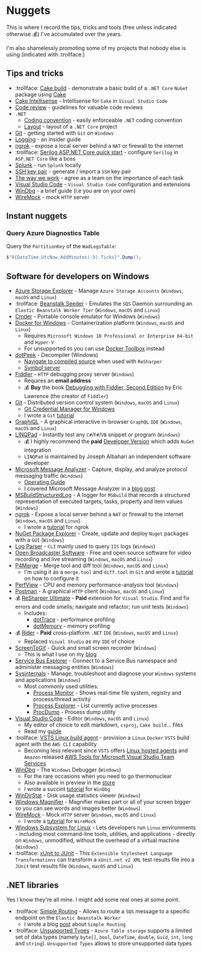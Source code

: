 # Nuggets

This is where I record the tips, tricks and tools (free unless indicated otherwise :moneybag:) I've accumulated over the years.

I'm also shamelessly promoting some of my projects that nobody else is using (indicated with :trollface:)

## Tips and tricks

- :trollface: [Cake build][cake-build] - demonstrate a basic build of a `.NET Core` `NuGet` package using [Cake][cake]
- [Cake Intellisense][cake-intellisense] - Intellisense for `Cake` in `Visual Studio Code`
- [Code review](code-review/README.MD) - guidelines for valuable code reviews
- `.NET`
  - [Coding convention](dotnet/coding-convention/README.md) - easily enforceable `.NET` coding convention
  - [Layout](dotnet/layout/README.md) - layout of a `.NET Core` project
- [Git][git-tutorial] - getting started with `Git` on `Windows`
- [Logging][logging] - an insider guide
- [ngrok][ngrok-tutorial] - expose a local server behind a `NAT` or firewall to the internet
- :trollface: [Serilog ASP.NET Core quick start][serilog-aspnet-core] - configure `Serilog` in `ASP.NET Core` like a boss
- [Splunk][splunk] - run `Splunk` locally
- [SSH key pair][ssh-key-pair] - generate / import a `SSH` key pair
- [The way we work](the-way-we-work/README.md) - agree as a team on the importance of each task
- [Visual Studio Code][vs-code-tutorial] - `Visual Studio Code` configuration and extensions
- [WinDbg][windbg-tutorial] - a brief guide (i.e you are on your own)
- [WireMock][wiremock-tutorial] - mock `HTTP` server

## Instant nuggets

### Query Azure Diagnostics Table

Query the `PartitionKey` of the `WadLogsTable`:

```csharp
$"0{DateTime.UtcNow.AddMinutes(-5).Ticks}".Dump();
```

## Software for developers on Windows

- [Azure Storage Explorer][azure-storage-explorer] - Manage `Azure Storage Accounts` (`Windows`, `macOS` and `Linux`)
- :trollface: [Beanstalk Seeder][beanstalk-seeder] - Emulates the `SQS` Daemon surrounding an `Elastic Beanstalk Worker Tier` (`Windows`, `macOS` and `Linux`)
- [Cmder][cmder] - Portable console emulator for Windows (`Windows`)
- [Docker for Windows][docker-windows] - Containerization platform (`Windows`, `macOS` and `Linux`)
  - Requires `Microsoft Windows 10 Professional or Enterprise 64-bit` and `Hyper-V`
  - For unsupported `OS` you can use [Docker Toolbox][docker-toolbox] instead
- [dotPeek][dot-peek] - Decompiler (Windows)
  - [Navigate to compiled source][dot-peek-navigate-compiled] when used with `ReSharper`
  - [Symbol server][dot-peek-symbol-server]
- [Fiddler][fiddler] - `HTTP` debugging proxy server (`Windows`)
  - Requires an **email address**
  - :moneybag: **Buy** the book [Debugging with Fiddler, Second Edition][debugging-with-fiddler] by Eric Lawrence (the creator of `Fiddler`)
- [Git][git] - Distributed version control system (`Windows`, `macOS` and `Linux`)
  - [Git Credential Manager for Windows][git-credential-manager]
  - I wrote a `Git` [tutorial][git-tutorial]
- [GraphiQL][graphi-ql] - A graphical interactive in-browser `GraphQL` `IDE` (`Windows`, `macOS` and `Linux`)
- [LINQPad][linq-pad] - Instantly test any `C#`/`F#`/`VB` snippet or program (`Windows`)
  - :moneybag: I highly recommend the **paid** [Developer Version][linq-pad-developer] which adds `NuGet` integration
  - `LINQPad` is maintained by Joseph Albahari an independent software developer
- [Microsoft Message Analyzer][microsoft-message-analyzer] - Capture, display, and analyze protocol messaging traffic (`Windows`)
  - [Operating Guide][microsoft-message-analyzer-operating-guide]
  - I covered Microsoft Message Analyzer in a [blog post][blog-netsh]
- [MSBuildStructuredLog][ms-build-structured-log] - A logger for `MSBuild` that records a structured representation of executed targets, tasks, property and item values (`Windows`)
- [ngrok][ngrok] - Expose a local server behind a `NAT` or firewall to the internet (`Windows`, `macOS` and `Linux`)
  - I wrote a [tutorial][ngrok-tutorial] for ngrok
- [NuGet Package Explorer][nuget-package-explorer] - Create, update and deploy `Nuget` packages with a `GUI` (`Windows`)
- [Log Parser][logparser] - `CLI` mainly used to query `IIS` logs (`Windows`)
- [Open Broadcaster Software][open-broadcaster-software] - Free and open source software for video recording and live streaming (`Windows`, `macOS` and `Linux`)
- [P4Merge][p4-merge] - Merge tool and diff tool (`Windows`, `macOS` and `Linux`)
  - I'm using it as a `merge.tool` and `diff.tool` in `Git` and wrote a [tutorial][p4-merge-tutorial] on how to configure it
- [PerfView][perfview] - CPU and memory performance-analysis tool (`Windows`)
- [Postman][postman] - A graphical `HTTP` client (`Windows`, `macOS` and `Linux`)
- :moneybag: [ReSharper Ultimate][resharper-ultimate] - **Paid** extension for `Visual Studio`. Find and fix errors and code smells; navigate and refactor; run unit tests (`Windows`)
  - Includes:
    - [dotTrace][dot-trace] - performance profiling
    - [dotMemory][dot-memory] - memory profiling
- :moneybag: [Rider][rider] - **Paid** cross-platform `.NET` `IDE` (`Windows`, `macOS` and `Linux`)
  - Replaced `Visual Studio` as my `IDE` of choice
- [ScreenToGif][screen-to-gif] - Quick and small screen recorder (`Windows`)
  - This is what I use on my [blog][blog]
- [Service Bus Explorer][service-bus-explorer] - Connect to a Service Bus namespace and administer messaging entities (`Windows`)
- [Sysinternals][sysinternals] - Manage, troubleshoot and diagnose your `Windows` systems and applications (`Windows`)
  - Most commonly used utilities:
    - [Process Monitor][procmon] - Shows real-time file system, registry and process/thread activity
    - [Process Explorer][process-explorer] - List currently active processes
    - [ProcDump][proc-dump] - Process dump utility
- [Visual Studio Code][visual-studio-code] - Editor (`Windows`, `macOS` and `Linux`)
  - My editor of choice to edit markdown, `csproj`, `Cake build`... files
  - Read my [guide][vs-code-tutorial]
- :trollface: [VSTS Linux build agent][vsts-linux-agent] - provision a `Linux` `Docker` `VSTS` build agent with the `AWS CLI` capability
  - Becoming less relevant since `VSTS` offers [Linux hosted agents][linux-hosted-agents] and `Amazon` released [AWS Tools for Microsoft Visual Studio Team Services][aws-tools]
- [WinDbg][windbg] - The `Windows` Debugger (`Windows`)
  - For the rare occasions when you need to go thermonuclear
  - Also available in preview in the [store][windbg-store]
  - I wrote a succint [tutorial][windbg-tutorial] for `WinDbg`
- [WinDirStat][win-dir-stat] - Disk usage statistics viewer (`Windows`)
- [Windows Magnifier][windows-magnifier] - Magnifier makes part or all of your screen bigger so you can see words and images better (`Windows`)
- [WireMock][wiremock] - Mock `HTTP` server (`Windows`, `macOS` and `Linux`)
  - I wrote a [tutorial][wiremock-tutorial] for `WireMock`
- [Windows Subsystem for Linux][wsl] - Lets developers run `Linux` environments - including most command-line tools, utilities, and applications - directly on `Windows`, unmodified, without the overhead of a virtual machine (`Windows`)
- :trollface: [xUnit to JUnit][xunit-to-junit] - This `Extensible Stylesheet Language Transformations` can transform a `xUnit.net v2 XML` test results file into a `JUnit` test results file (`Windows`, `macOS` and `Linux`)

## .NET libraries

Yes I know they're all mine. I might add some real ones at some point.

- :trollface: [Simple Routing][simple-routing] - Allows to route a `SQS` message to a specific endpoint on the `Elastic Beanstalk Worker`
  - I wrote a blog [post][post-simple-routing] about `Simple Routing`
- :trollface: [Unsupported Types][unsupported-notes] - `Azure Table storage` supports a limited set of data types (namely `byte[]`, `bool`, `DateTime`, `double`, `Guid`, `int`, `long` and `string`). `Unsupported Types` allows to store unsupported data types

[linux-hosted-agents]: https://github.com/Microsoft/vsts-agent-docker/blob/master/ubuntu/16.04/standard/Dockerfile
[aws-tools]: https://marketplace.visualstudio.com/items?itemName=AmazonWebServices.aws-vsts-tools
[cake-build]: https://github.com/gabrielweyer/cake-build
[cake]: https://cakebuild.net/
[ngrok-tutorial]: ngrok/README.md
[serilog-aspnet-core]: serilog-aspnet-core/README.md
[vsts-linux-agent]: https://github.com/gabrielweyer/vsts-linux-build-agent
[wiremock-tutorial]: wiremock/README.md
[azure-storage-explorer]: https://azure.microsoft.com/en-au/features/storage-explorer/
[cmder]: http://cmder.net/
[docker-windows]: https://store.docker.com/editions/community/docker-ce-desktop-windows
[docker-toolbox]: https://docs.docker.com/toolbox/overview/
[dot-peek]: https://www.jetbrains.com/decompiler/
[fiddler]: https://www.telerik.com/fiddler
[debugging-with-fiddler]: https://gumroad.com/l/dwf2/
[dot-peek-symbol-server]: https://www.jetbrains.com/help/decompiler/Using_product_as_a_Symbol_Server.html
[dot-peek-navigate-compiled]: https://www.jetbrains.com/help/decompiler/Navigation_and_Search__Navigating_to_External_Sources.html
[git]: https://git-scm.com/downloads
[git-credential-manager]: https://github.com/Microsoft/Git-Credential-Manager-for-Windows
[graphi-ql]: https://github.com/graphql/graphiql
[linq-pad]: https://www.linqpad.net/
[linq-pad-developer]: https://www.linqpad.net/Purchase.aspx
[nuget-package-explorer]: https://github.com/NuGetPackageExplorer/NuGetPackageExplorer
[ngrok]: https://ngrok.com/
[p4-merge]: https://www.perforce.com/products/helix-core-apps/merge-diff-tool-p4merge
[postman]: https://www.getpostman.com/
[resharper-ultimate]: https://www.jetbrains.com/dotnet/
[dot-trace]: https://www.jetbrains.com/help/profiler/Introduction.html
[dot-memory]: https://www.jetbrains.com/help/dotmemory/Introduction.html
[rider]: https://www.jetbrains.com/rider/
[screen-to-gif]: http://www.screentogif.com/
[blog]: https://gabrielweyer.github.io/
[sysinternals]: https://docs.microsoft.com/en-us/sysinternals/
[procmon]: https://docs.microsoft.com/en-us/sysinternals/downloads/procmon
[process-explorer]: https://docs.microsoft.com/en-us/sysinternals/downloads/process-explorer
[proc-dump]: https://docs.microsoft.com/en-us/sysinternals/downloads/procdump
[visual-studio-code]: https://code.visualstudio.com/
[markdownlint]: https://marketplace.visualstudio.com/items?itemName=DavidAnson.vscode-markdownlint
[editor-config]: https://marketplace.visualstudio.com/items?itemName=EditorConfig.EditorConfig
[windbg]: https://developer.microsoft.com/en-us/windows/hardware/download-windbg
[windbg-store]: https://www.microsoft.com/en-au/store/p/windbg-preview/9pgjgd53tn86
[win-dir-stat]: https://windirstat.net/
[wiremock]: http://wiremock.org/
[microsoft-message-analyzer]: https://www.microsoft.com/en-au/download/details.aspx?id=44226
[microsoft-message-analyzer-operating-guide]: https://technet.microsoft.com/en-us/library/jj649776.aspx
[blog-netsh]: https://gabrielweyer.github.io/2016/07/16/capture-network-packets-with-netsh/
[wsl]: https://docs.microsoft.com/en-us/windows/wsl/install-win10
[git-tutorial]: git/README.md
[ms-build-structured-log]: https://github.com/KirillOsenkov/MSBuildStructuredLog
[ssh-key-pair]: ssh-key-pair/README.md
[logging]: logging/README.md
[beanstalk-seeder]: https://github.com/gabrielweyer/beanstalk-seeder
[simple-routing]: https://github.com/gabrielweyer/simple-routing
[xunit-to-junit]: https://github.com/gabrielweyer/xunit-to-junit
[unsupported-notes]: https://github.com/gabrielweyer/unsupported-types
[post-simple-routing]: https://gabrielweyer.github.io/2018/01/28/simple-routing-elastic-beanstalk-worker/
[p4-merge-tutorial]: https://github.com/gabrielweyer/nuggets/tree/master/git#difftool-and-mergetool
[windbg-tutorial]: windbg/README.md
[cake-intellisense]: cake-intellisense/README.md
[vs-code-tutorial]: vs-code/README.md
[service-bus-explorer]: https://github.com/paolosalvatori/ServiceBusExplorer
[splunk]: splunk/README.md
[windows-magnifier]: https://support.microsoft.com/en-au/help/11542/windows-use-magnifier
[open-broadcaster-software]: https://obsproject.com/
[perfview]: https://github.com/Microsoft/perfview
[logparser]: https://www.microsoft.com/en-us/download/details.aspx?id=24659
